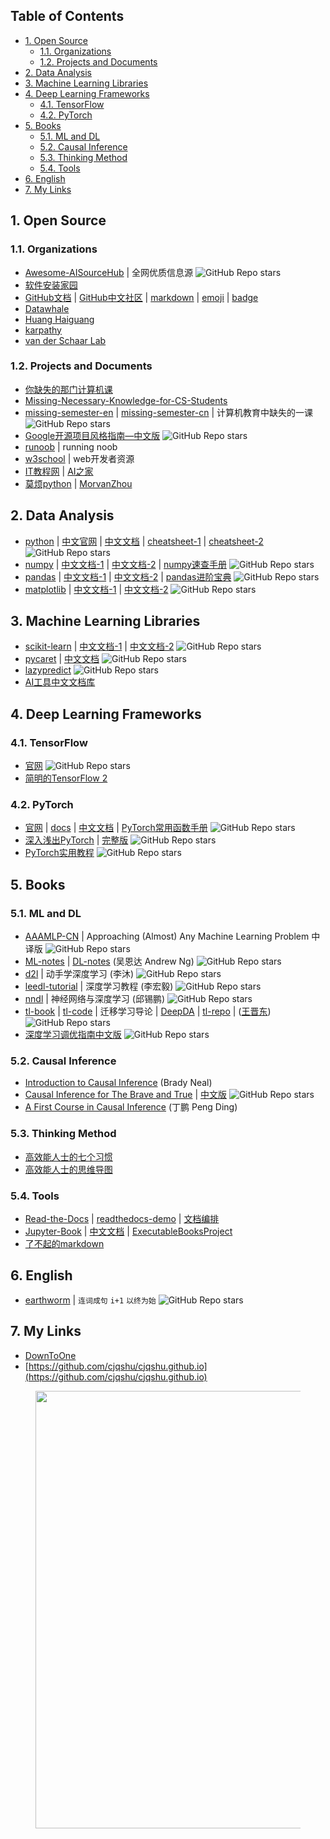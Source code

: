 <!-- # <center> # Awesome Resources </center> -->
<!-- omit in toc -->

## Table of Contents <!-- omit in toc -->

- [1. Open Source](#1-open-source)
	- [1.1. Organizations](#11-organizations)
	- [1.2. Projects and Documents](#12-projects-and-documents)
- [2. Data Analysis](#2-data-analysis)
- [3. Machine Learning Libraries](#3-machine-learning-libraries)
- [4. Deep Learning Frameworks](#4-deep-learning-frameworks)
	- [4.1. TensorFlow](#41-tensorflow)
	- [4.2. PyTorch](#42-pytorch)
- [5. Books](#5-books)
	- [5.1. ML and DL](#51-ml-and-dl)
	- [5.2. Causal Inference](#52-causal-inference)
	- [5.3. Thinking Method](#53-thinking-method)
	- [5.4. Tools](#54-tools)
- [6. English](#6-english)
- [7. My Links](#7-my-links)

<!-- ![GitHub Repo stars](https://img.shields.io/github/stars/username_github/repository_github) -->

## 1. Open Source

### 1.1. Organizations

- [Awesome-AISourceHub](https://www.aisourcehub.info/) \| 全网优质信息源 ![GitHub Repo stars](https://img.shields.io/github/stars/AmbroseX/Awesome-AISourceHub)
- [软件安装家园](https://mp.weixin.qq.com/s/Pdzrg4AhycKuZFPAMT74vA)
- [GitHub文档](https://docs.github.com/zh) \| [GitHub中文社区](https://www.github-zh.com/) \| [markdown](https://docs.github.com/zh/get-started/writing-on-github/getting-started-with-writing-and-formatting-on-github/basic-writing-and-formatting-syntax) \| [emoji](https://github.com/ikatyang/emoji-cheat-sheet/blob/master/README.md) \| [badge](https://github.com/pudding0503/github-badge-collection)
- [Datawhale](https://github.com/datawhalechina)
- [Huang Haiguang](https://github.com/fengdu78)
- [karpathy](https://github.com/karpathy)
- [van der Schaar Lab](https://github.com/vanderschaarlab/mlforhealthlabpub)

### 1.2. Projects and Documents

- [你缺失的那门计算机课](https://www.criwits.top/missing/)
- [Missing-Necessary-Knowledge-for-CS-Students](https://github.com/Snowflyt/Missing-Necessary-Knowledge-for-CS-Students)
- [missing-semester-en](https://missing.csail.mit.edu/) \| [missing-semester-cn](https://missing-semester-cn.github.io/) \| 计算机教育中缺失的一课 ![GitHub Repo stars](https://img.shields.io/github/stars/missing-semester-cn/missing-semester-cn.github.io)
- [Google开源项目风格指南—中文版](https://zh-google-styleguide.readthedocs.io/en/latest/) ![GitHub Repo stars](https://img.shields.io/github/stars/zh-google-styleguide/zh-google-styleguide)
- [runoob](https://www.runoob.com/) \| running noob
- [w3school](https://www.w3school.com.cn/) \| web开发者资源  <!--w3: World Wide Web 万维网 -->
- [IT教程网](https://zglg.work/) \| [AI之家](https://ai-jupyter.com/)
- [莫烦python](https://mofanpy.com/) \| [MorvanZhou](https://github.com/MorvanZhou)


## 2. Data Analysis

<!-- table template
|     |     |     |
|:---:|:---:|:---:|
|     |     |     |

<br> 表示换行, br(break)
-->

<!-- tutorials -->
<!-- https://shields.io/badges/git-hub-repo-stars -->

- [python](https://www.python.org/) \| [中文官网](https://python.p2hp.com/) \| [中文文档](https://docs.python.org/zh-cn/) \| [cheatsheet-1](https://www.pythoncheatsheet.org/) \| [cheatsheet-2](https://github.com/gto76/python-cheatsheet) ![GitHub Repo stars](https://img.shields.io/github/stars/python/cpython)
- [numpy](https://numpy.org/) \| [中文文档-1](https://numpy.net/) \| [中文文档-2](https://www.numpy.org.cn/) \| [numpy速查手册](https://ygo20xz0w9.feishu.cn/docx/FklNd45A0ofMkdxHUgRcS2g2nqc) ![GitHub Repo stars](https://img.shields.io/github/stars/numpy/numpy)
- [pandas](https://pandas.pydata.org/) \| [中文文档-1](https://pandas.github.net.cn/) \| [中文文档-2](https://www.pypandas.cn/) \| [pandas进阶宝典](https://ygo20xz0w9.feishu.cn/docx/DFZydKHSwoLIqYx3MNncPvOxnlc) ![GitHub Repo stars](https://img.shields.io/github/stars/pandas-dev/pandas)
- [matplotlib](https://matplotlib.org/) \| [中文文档-1](https://matplotlib.net/) \| [中文文档-2](https://www.matplotlib.org.cn/) ![GitHub Repo stars](https://img.shields.io/github/stars/matplotlib/matplotlib)


## 3. Machine Learning Libraries

- [scikit-learn](https://scikit-learn.org/) \| [中文文档-1](https://scikit-learn.cn/) \| [中文文档-2](https://scikitlearn.com.cn/) ![GitHub Repo stars](https://img.shields.io/github/stars/scikit-learn/scikit-learn)
- [pycaret](https://pycaret.gitbook.io/docs) \| [中文文档](http://www.aidoczh.com/docs/pycaret/)  ![GitHub Repo stars](https://img.shields.io/github/stars/pycaret/pycaret)
- [lazypredict](https://github.com/shankarpandala/lazypredict) ![GitHub Repo stars](https://img.shields.io/github/stars/shankarpandala/lazypredict)
- [AI工具中文文档库](http://www.aidoczh.com/)


## 4. Deep Learning Frameworks

### 4.1. TensorFlow

- [官网](https://www.tensorflow.org/?hl=zh-cn) ![GitHub Repo stars](https://img.shields.io/github/stars/tensorflow/tensorflow)
- [简明的TensorFlow 2](https://tf.wiki/zh_hans/)


### 4.2. PyTorch

- [官网](https://pytorch.org/) \| [docs](https://pytorch.org/docs/) \| [中文文档](https://pytorch-cn.readthedocs.io/) \| [PyTorch常用函数手册](https://cjqshu.github.io/books/Pytorch常用函数手册.pdf) ![GitHub Repo stars](https://img.shields.io/github/stars/pytorch/pytorch)
- [深入浅出PyTorch](https://datawhalechina.github.io/thorough-pytorch/) \| [完整版](https://cjqshu.github.io/thorough-pytorch/) ![GitHub Repo stars](https://img.shields.io/github/stars/datawhalechina/thorough-pytorch)
- [PyTorch实用教程](https://tingsongyu.github.io/PyTorch-Tutorial-2nd/) ![GitHub Repo stars](https://img.shields.io/github/stars/TingsongYu/PyTorch-Tutorial-2nd)


## 5. Books

### 5.1. ML and DL
- [AAAMLP-CN](https://ytzfhqs.github.io/AAAMLP-CN/) \| Approaching (Almost) Any Machine Learning Problem 中译版 ![GitHub Repo stars](https://img.shields.io/github/stars/ytzfhqs/AAAMLP-CN)
- [ML-notes](https://github.com/fengdu78/Coursera-ML-AndrewNg-Notes) \| [DL-notes](https://github.com/fengdu78/deeplearning_ai_books) (吴恩达 Andrew Ng) ![GitHub Repo stars](https://img.shields.io/github/stars/fengdu78/Coursera-ML-AndrewNg-Notes)
- [d2l](https://zh-v2.d2l.ai/) \| 动手学深度学习 (李沐) ![GitHub Repo stars](https://img.shields.io/github/stars/d2l-ai/d2l-zh)
- [leedl-tutorial](https://cjqshu.github.io/books/LeeDL_Tutorial.pdf) \| 深度学习教程 (李宏毅) ![GitHub Repo stars](https://img.shields.io/github/stars/datawhalechina/leedl-tutorial)
- [nndl](https://nndl.github.io/nndl-book.pdf) \| 神经网络与深度学习 (邱锡鹏) ![GitHub Repo stars](https://img.shields.io/github/stars/nndl/nndl.github.io)
- [tl-book](https://cjqshu.github.io/books/迁移学习导论第2版_王晋东.pdf) \| [tl-code](https://github.com/jindongwang/tlbook-code) \| 迁移学习导论 \| [DeepDA](https://github.com/jindongwang/transferlearning/tree/master/code/DeepDA) \| [tl-repo](https://github.com/jindongwang/transferlearning) \| ([王晋东](https://github.com/jindongwang)) ![GitHub Repo stars](https://img.shields.io/github/stars/jindongwang/transferlearning)
- [深度学习调优指南中文版](https://cjqshu.github.io/books/深度学习调参指南中文版.pdf) ![GitHub Repo stars](https://img.shields.io/github/stars/schrodingercatss/tuning_playbook_zh_cn)

### 5.2. Causal Inference

- [Introduction to Causal Inference](https://www.bradyneal.com/Introduction_to_Causal_Inference-Dec17_2020-Neal.pdf) (Brady Neal)
- [Causal Inference for The Brave and True](https://matheusfacure.github.io/python-causality-handbook/) \| [中文版](https://github.com/xieliaing/CausalInferenceIntro) ![GitHub Repo stars](https://img.shields.io/github/stars/matheusfacure/python-causality-handbook)
- [A First Course in Causal Inference](https://arxiv.org/pdf/2305.18793) (丁鹏 Peng Ding)



### 5.3. Thinking Method

- [高效能人士的七个习惯](https://cjqshu.github.io/books/高效能人士的七个习惯_30周年纪念版.pdf)
- [高效能人士的思维导图](https://cjqshu.github.io/books/高效能人士的思维导图_席音.pdf)

### 5.4. Tools

- [Read-the-Docs](https://github.com/readthedocs/readthedocs.org/) \| [readthedocs-demo](https://readthedocs-demo-zh.readthedocs.io/) \| [文档编排](https://docgenerate.readthedocs.io/)
- [Jupyter-Book](https://jupyterbook.org/) \| [中文文档](https://daobook.github.io/jupyter-book-zh/) \| [ExecutableBooksProject](https://executablebooks.org/)
- [了不起的markdown](https://cjqshu.github.io/books/了不起的markdown_莫小朋.pdf)


## 6. English
- [earthworm](https://github.com/cuixueshe/earthworm) \| `连词成句` `i+1` `以终为始` ![GitHub Repo stars](https://img.shields.io/github/stars/cuixueshe/earthworm)


## 7. My Links
<!-- Other Links -->
<!-- GitHub repository link (URL) -->
- [DownToOne](https://xydh.fun/cjq125)
- [https://github.com/cjqshu/cjqshu.github.io](https://github.com/cjqshu/cjqshu.github.io)


<figure class="third">
    <img src="http://github-profile-summary-cards.vercel.app/api/cards/profile-details?username=cjqshu&theme=default" height="" width="700"/>
	<!-- <img src="http://github-profile-summary-cards.vercel.app/api/cards/stats?username=cjqshu&theme=default" height="" width="350"/>
	<img src="http://github-profile-summary-cards.vercel.app/api/cards/productive-time?username=cjqshu&theme=default&utcOffset=8" height="" width="350"/>
	<img src="https://api.star-history.com/svg?repos=cjqshu/cjqshu.github.io&type=Date)](https://star-history.com/#cjqshu/cjqshu.github.io&Date" height="300" width="700" /> -->
</figure>

<!-- tutorials -->
<!-- https://github-profile-summary-cards.vercel.app/demo.html -->
<!-- https://star-history.com/ -->



